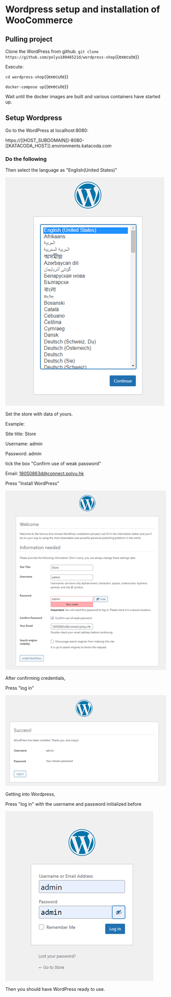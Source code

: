 # Wordpress setup and installation of WooCommerce

## Pulling project

Clone the WordPress from github. 
`git clone https://github.com/polyu18046521d/wordpress-shop`{{execute}}

Execute:

`cd wordpress-shop`{{execute}}

`docker-compose up`{{execute}}

Wait until the docker images are built and various containers have started up.

## Setup Wordpress

Go to the WordPress at localhost:8080:

https://[[HOST_SUBDOMAIN]]-8080-[[KATACODA_HOST]].environments.katacoda.com

### Do the following
Then select the language as "English(United States)"

![language](assets/WP_lang.png)

Set the store with data of yours. 

Example: 

Site title: Store

Username: admin

Password: admin

tick the box "Confirm use of weak password"

Email: 18050863d@connect.polyu.hk

Press "Install WordPress"

![credentials](assets/WP_Credentials.png)

After confirming credentials,

Press "log in"

![confirmation](assets/WP_Confirmation.png)

Getting into Wordpress,

Press "log in" with the username and password initialized before 

![login](assets/WP_login.png)

Then you should have WordPress ready to use. 